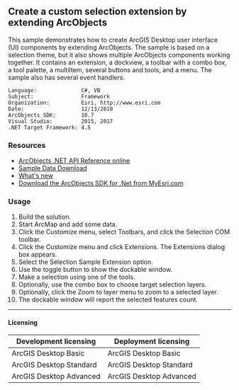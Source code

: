 ## Create a custom selection extension by extending ArcObjects

  <div xmlns="http://www.w3.org/1999/xhtml">This sample demonstrates how to create ArcGIS Desktop user interface (UI) components by extending ArcObjects. The sample is based on a selection theme, but it also shows multiple ArcObjects components working together. It contains an extension, a dockview, a toolbar with a combo box, a tool palette, a multiItem, several buttons and tools, and a menu. The sample also has several event handlers.</div>  


<!-- TODO: Fill this section below with metadata about this sample-->
```
Language:              C#, VB
Subject:               Framework
Organization:          Esri, http://www.esri.com
Date:                  12/13/2018
ArcObjects SDK:        10.7
Visual Studio:         2015, 2017
.NET Target Framework: 4.5
```

### Resources

* [ArcObjects .NET API Reference online](http://desktop.arcgis.com/en/arcobjects/latest/net/webframe.htm)  
* [Sample Data Download](../../releases)  
* [What's new](http://desktop.arcgis.com/en/arcobjects/latest/net/webframe.htm#91cabc68-2271-400a-8ff9-c7fb25108546.htm)  
* [Download the ArcObjects SDK for .Net from MyEsri.com](https://my.esri.com/)  

### Usage
1. Build the solution.  
1. Start ArcMap and add some data.  
1. Click the Customize menu, select Toolbars, and click the Selection COM toolbar.  
1. Click the Customize menu and click Extensions. The Extensions dialog box appears.  
1. Select the Selection Sample Extension option.  
1. Use the toggle button to show the dockable window.  
1. Make a selection using one of the tools.  
1. Optionally, use the combo box to choose target selection layers.  
1. Optionally, click the Zoom to layer menu to zoom to a selected layer.  
1. The dockable window will report the selected features count.  









---------------------------------

#### Licensing  
| Development licensing | Deployment licensing | 
| ------------- | ------------- | 
| ArcGIS Desktop Basic | ArcGIS Desktop Basic |  
| ArcGIS Desktop Standard | ArcGIS Desktop Standard |  
| ArcGIS Desktop Advanced | ArcGIS Desktop Advanced |  


